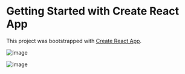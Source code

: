 # Getting Started with Create React App

This project was bootstrapped with [Create React App](https://github.com/facebook/create-react-app).

![image](https://user-images.githubusercontent.com/100795029/195321626-6030b312-85d5-4f8b-871b-b44c1133604e.png)

![image](https://user-images.githubusercontent.com/100795029/195321214-e2c89f40-5425-4e68-ac79-92a4539362db.png)
